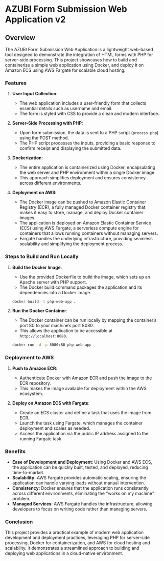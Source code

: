
# AZUBI Form Submission Web Application v2

## Overview

The AZUBI Form Submission Web Application is a lightweight web-based tool designed to demonstrate the integration of HTML forms with PHP for server-side processing. This project showcases how to build and containerize a simple web application using Docker, and deploy it on Amazon ECS using AWS Fargate for scalable cloud hosting.

### Features

1. **User Input Collection**:
   - The web application includes a user-friendly form that collects essential details such as username and email.
   - The form is styled with CSS to provide a clean and modern interface.

2. **Server-Side Processing with PHP**:
   - Upon form submission, the data is sent to a PHP script (`process.php`) using the POST method.
   - The PHP script processes the inputs, providing a basic response to confirm receipt and displaying the submitted data.

3. **Dockerization**:
   - The entire application is containerized using Docker, encapsulating the web server and PHP environment within a single Docker image.
   - This approach simplifies deployment and ensures consistency across different environments.

4. **Deployment on AWS**:
   - The Docker image can be pushed to Amazon Elastic Container Registry (ECR), a fully managed Docker container registry that makes it easy to store, manage, and deploy Docker container images.
   - The application is deployed on Amazon Elastic Container Service (ECS) using AWS Fargate, a serverless compute engine for containers that allows running containers without managing servers.
   - Fargate handles the underlying infrastructure, providing seamless scalability and simplifying the deployment process.

### Steps to Build and Run Locally

1. **Build the Docker Image**:
   - Use the provided Dockerfile to build the image, which sets up an Apache server with PHP support.
   - The Docker build command packages the application and its dependencies into a Docker image.

   ```bash
   docker build -t php-web-app .
   ```

2. **Run the Docker Container**:
   - The Docker container can be run locally by mapping the container’s port 80 to your machine’s port 8080.
   - This allows the application to be accessible at `http://localhost:8080`.

   ```bash
   docker run -d -p 8080:80 php-web-app
   ```

### Deployment to AWS

1. **Push to Amazon ECR**:
   - Authenticate Docker with Amazon ECR and push the image to the ECR repository.
   - This makes the image available for deployment within the AWS ecosystem.

2. **Deploy on Amazon ECS with Fargate**:
   - Create an ECS cluster and define a task that uses the image from ECR.
   - Launch the task using Fargate, which manages the container deployment and scales as needed.
   - Access the application via the public IP address assigned to the running Fargate task.

### Benefits

- **Ease of Development and Deployment**: Using Docker and AWS ECS, the application can be quickly built, tested, and deployed, reducing time-to-market.
- **Scalability**: AWS Fargate provides automatic scaling, ensuring the application can handle varying loads without manual intervention.
- **Consistency**: Docker ensures that the application runs consistently across different environments, eliminating the "works on my machine" problem.
- **Managed Services**: AWS Fargate handles the infrastructure, allowing developers to focus on writing code rather than managing servers.

### Conclusion

This project provides a practical example of modern web application development and deployment practices, leveraging PHP for server-side processing, Docker for containerization, and AWS for cloud hosting and scalability. It demonstrates a streamlined approach to building and deploying web applications in a cloud-native environment.

